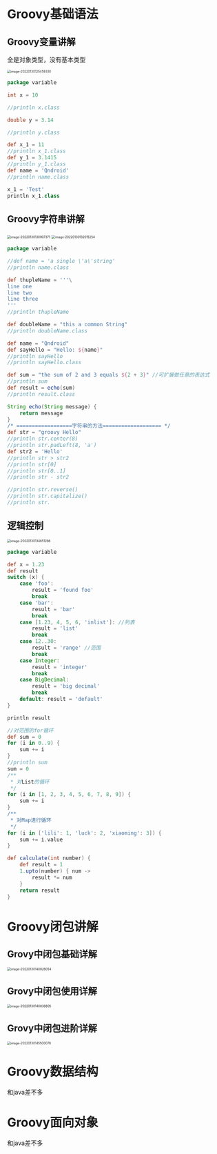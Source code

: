 # Groovy基础语法

## Groovy变量讲解

全是对象类型，没有基本类型

<img src="image/image-20220130125459330.png" alt="image-20220130125459330" style="zoom:50%;" />

```groovy
package variable

int x = 10

//println x.class

double y = 3.14

//println y.class

def x_1 = 11
//println x_1.class
def y_1 = 3.1415
//println y_1.class
def name = 'Qndroid'
//println name.class

x_1 = 'Test'
println x_1.class

```

## Groovy字符串讲解

<img src="image/image-20220130130907371.png" alt="image-20220130130907371" style="zoom:50%;" />

<img src="image/image-20220130132015254.png" alt="image-20220130132015254" style="zoom:50%;" />

```groovy
package variable

//def name = 'a single \'a\'string'
//println name.class

def thupleName = '''\
line one
line two
line three
'''
//println thupleName

def doubleName = "this a common String"
//println doubleName.class

def name = "Qndroid"
def sayHello = "Hello: ${name}"
//println sayHello
//println sayHello.class

def sum = "the sum of 2 and 3 equals ${2 + 3}" //可扩展做任意的表达式
//println sum
def result = echo(sum)
//println result.class

String echo(String message) {
    return message
}
/* ==================字符串的方法=================== */
def str = "groovy Hello"
//println str.center(8)
//println str.padLeft(8, 'a')
def str2 = 'Hello'
//println str > str2
//println str[0]
//println str[0..1]
//println str - str2

//println str.reverse()
//println str.capitalize()
//println str.
```

## 逻辑控制

<img src="image/image-20220130134651286.png" alt="image-20220130134651286" style="zoom:50%;" />

```groovy
package variable

def x = 1.23
def result
switch (x) {
    case 'foo':
        result = 'found foo'
        break
    case 'bar':
        result = 'bar'
        break
    case [1.23, 4, 5, 6, 'inlist']: //列表
        result = 'list'
        break
    case 12..30:
        result = 'range' //范围
        break
    case Integer:
        result = 'integer'
        break
    case BigDecimal:
        result = 'big decimal'
        break
    default: result = 'default'
}

println result

//对范围的for循环
def sum = 0
for (i in 0..9) {
    sum += i
}
//println sum
sum = 0
/**
 * 对List的循环
 */
for (i in [1, 2, 3, 4, 5, 6, 7, 8, 9]) {
    sum += i
}
/**
 * 对Map进行循环
 */
for (i in ['lili': 1, 'luck': 2, 'xiaoming': 3]) {
    sum += i.value
}

def calculate(int number) {
    def result = 1
    1.upto(number) { num ->
        result *= num
    }
    return result
}

```

# Groovy闭包讲解

## Grovy中闭包基础详解

<img src="image/image-20220130140826054.png" alt="image-20220130140826054" style="zoom:50%;" />

## Grovy中闭包使用详解

<img src="image/image-20220130140838805.png" alt="image-20220130140838805" style="zoom:50%;" />

## Grovy中闭包进阶详解

<img src="image/image-20220130145500078.png" alt="image-20220130145500078" style="zoom:50%;" />

# Groovy数据结构

和java差不多

# Groovy面向对象

和java差不多